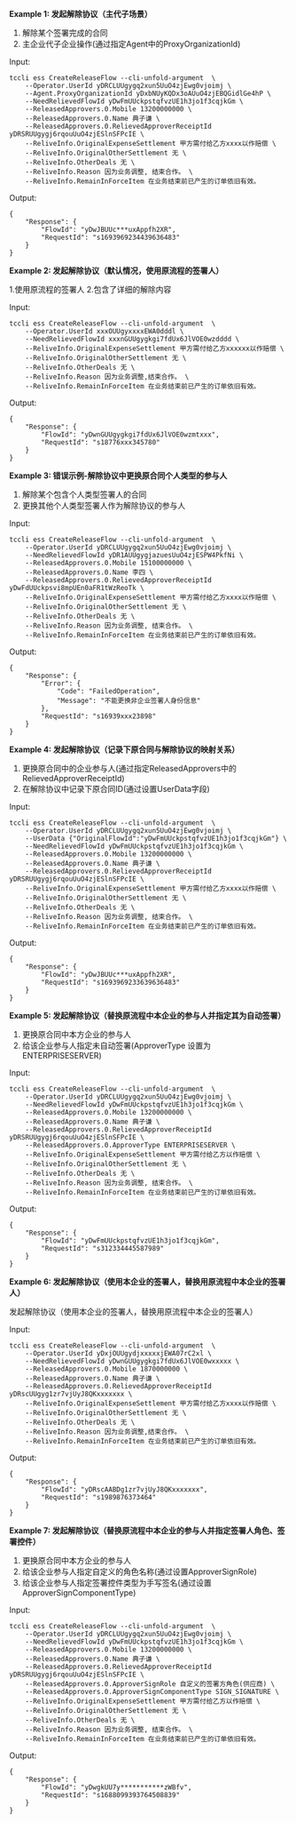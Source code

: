 **Example 1: 发起解除协议（主代子场景）**

1. 解除某个签署完成的合同
2. 主企业代子企业操作(通过指定Agent中的ProxyOrganizationId)

Input: 

```
tccli ess CreateReleaseFlow --cli-unfold-argument  \
    --Operator.UserId yDRCLUUgygq2xun5UuO4zjEwg0vjoimj \
    --Agent.ProxyOrganizationId yDxbNUyKQDx3oAUuO4zjEBQGidlGe4hP \
    --NeedRelievedFlowId yDwFmUUckpstqfvzUE1h3jo1f3cqjkGm \
    --ReleasedApprovers.0.Mobile 13200000000 \
    --ReleasedApprovers.0.Name 典子谦 \
    --ReleasedApprovers.0.RelievedApproverReceiptId yDRSRUUgygj6rqouUuO4zjESlnSFPcIE \
    --ReliveInfo.OriginalExpenseSettlement 甲方需付给乙方xxxx以作赔偿 \
    --ReliveInfo.OriginalOtherSettlement 无 \
    --ReliveInfo.OtherDeals 无 \
    --ReliveInfo.Reason 因为业务调整, 结束合作。 \
    --ReliveInfo.RemainInForceItem 在业务结束前已产生的订单依旧有效。
```

Output: 
```
{
    "Response": {
        "FlowId": "yDwJBUUc***uxAppfh2XR",
        "RequestId": "s1693969234439636483"
    }
}
```

**Example 2: 发起解除协议（默认情况，使用原流程的签署人）**

1.使用原流程的签署人
2.包含了详细的解除内容

Input: 

```
tccli ess CreateReleaseFlow --cli-unfold-argument  \
    --Operator.UserId xxxOUUgyxxxxEWA0dddl \
    --NeedRelievedFlowId xxxnGUUgygkgi7fdUx6JlVOE0wzdddd \
    --ReliveInfo.OriginalExpenseSettlement 甲方需付给乙方xxxxxx以作赔偿 \
    --ReliveInfo.OriginalOtherSettlement 无 \
    --ReliveInfo.OtherDeals 无 \
    --ReliveInfo.Reason 因为业务调整,结束合作。 \
    --ReliveInfo.RemainInForceItem 在业务结束前已产生的订单依旧有效。
```

Output: 
```
{
    "Response": {
        "FlowId": "yDwnGUUgygkgi7fdUx6JlVOE0wzmtxxx",
        "RequestId": "s18776xxx345780"
    }
}
```

**Example 3: 错误示例-解除协议中更换原合同个人类型的参与人**

1. 解除某个包含个人类型签署人的合同
2. 更换其他个人类型签署人作为解除协议的参与人

Input: 

```
tccli ess CreateReleaseFlow --cli-unfold-argument  \
    --Operator.UserId yDRCLUUgygq2xun5UuO4zjEwg0vjoimj \
    --NeedRelievedFlowId yDR1AUUgygjazuesUuO4zjESPW4PkfNi \
    --ReleasedApprovers.0.Mobile 15100000000 \
    --ReleasedApprovers.0.Name 李四 \
    --ReleasedApprovers.0.RelievedApproverReceiptId yDwFdUUckpsvi8mpUEn0aFR1tWzReoTk \
    --ReliveInfo.OriginalExpenseSettlement 甲方需付给乙方xxxx以作赔偿 \
    --ReliveInfo.OriginalOtherSettlement 无 \
    --ReliveInfo.OtherDeals 无 \
    --ReliveInfo.Reason 因为业务调整, 结束合作。 \
    --ReliveInfo.RemainInForceItem 在业务结束前已产生的订单依旧有效。
```

Output: 
```
{
    "Response": {
        "Error": {
            "Code": "FailedOperation",
            "Message": "不能更换非企业签署人身份信息"
        },
        "RequestId": "s16939xxx23898"
    }
}
```

**Example 4: 发起解除协议（记录下原合同与解除协议的映射关系）**

1. 更换原合同中的企业参与人(通过指定ReleasedApprovers中的RelievedApproverReceiptId)
2. 在解除协议中记录下原合同ID(通过设置UserData字段)

Input: 

```
tccli ess CreateReleaseFlow --cli-unfold-argument  \
    --Operator.UserId yDRCLUUgygq2xun5UuO4zjEwg0vjoimj \
    --UserData {"OriginalFlowId":"yDwFmUUckpstqfvzUE1h3jo1f3cqjkGm"} \
    --NeedRelievedFlowId yDwFmUUckpstqfvzUE1h3jo1f3cqjkGm \
    --ReleasedApprovers.0.Mobile 13200000000 \
    --ReleasedApprovers.0.Name 典子谦 \
    --ReleasedApprovers.0.RelievedApproverReceiptId yDRSRUUgygj6rqouUuO4zjESlnSFPcIE \
    --ReliveInfo.OriginalExpenseSettlement 甲方需付给乙方xxxx以作赔偿 \
    --ReliveInfo.OriginalOtherSettlement 无 \
    --ReliveInfo.OtherDeals 无 \
    --ReliveInfo.Reason 因为业务调整, 结束合作。 \
    --ReliveInfo.RemainInForceItem 在业务结束前已产生的订单依旧有效。
```

Output: 
```
{
    "Response": {
        "FlowId": "yDwJBUUc***uxAppfh2XR",
        "RequestId": "s1693969233639636483"
    }
}
```

**Example 5: 发起解除协议（替换原流程中本企业的参与人并指定其为自动签署）**

1. 更换原合同中本方企业的参与人
2. 给该企业参与人指定未自动签署(ApproverType 设置为 ENTERPRISESERVER)

Input: 

```
tccli ess CreateReleaseFlow --cli-unfold-argument  \
    --Operator.UserId yDRCLUUgygq2xun5UuO4zjEwg0vjoimj \
    --NeedRelievedFlowId yDwFmUUckpstqfvzUE1h3jo1f3cqjkGm \
    --ReleasedApprovers.0.Mobile 13200000000 \
    --ReleasedApprovers.0.Name 典子谦 \
    --ReleasedApprovers.0.RelievedApproverReceiptId yDRSRUUgygj6rqouUuO4zjESlnSFPcIE \
    --ReleasedApprovers.0.ApproverType ENTERPRISESERVER \
    --ReliveInfo.OriginalExpenseSettlement 甲方需付给乙方以作赔偿 \
    --ReliveInfo.OriginalOtherSettlement 无 \
    --ReliveInfo.OtherDeals 无 \
    --ReliveInfo.Reason 因为业务调整, 结束合作。 \
    --ReliveInfo.RemainInForceItem 在业务结束前已产生的订单依旧有效。
```

Output: 
```
{
    "Response": {
        "FlowId": "yDwFmUUckpstqfvzUE1h3jo1f3cqjkGm",
        "RequestId": "s312334445587989"
    }
}
```

**Example 6: 发起解除协议（使用本企业的签署人，替换用原流程中本企业的签署人）**

发起解除协议（使用本企业的签署人，替换用原流程中本企业的签署人）


Input: 

```
tccli ess CreateReleaseFlow --cli-unfold-argument  \
    --Operator.UserId yDxjOUUgydjxxxxxjEWA07rC2xl \
    --NeedRelievedFlowId yDwnGUUgygkgi7fdUx6JlVOE0wxxxxx \
    --ReleasedApprovers.0.Mobile 1870000000 \
    --ReleasedApprovers.0.Name 典子谦 \
    --ReleasedApprovers.0.RelievedApproverReceiptId yDRscUUgyg1zr7vjUyJ8QKxxxxxxx \
    --ReliveInfo.OriginalExpenseSettlement 甲方需付给乙方xxxx以作赔偿 \
    --ReliveInfo.OriginalOtherSettlement 无 \
    --ReliveInfo.OtherDeals 无 \
    --ReliveInfo.Reason 因为业务调整,结束合作。 \
    --ReliveInfo.RemainInForceItem 在业务结束前已产生的订单依旧有效。
```

Output: 
```
{
    "Response": {
        "FlowId": "yDRscAABDg1zr7vjUyJ8QKxxxxxxx",
        "RequestId": "s1989876373464"
    }
}
```

**Example 7: 发起解除协议（替换原流程中本企业的参与人并指定签署人角色、签署控件）**

1. 更换原合同中本方企业的参与人
2. 给该企业参与人指定自定义的角色名称(通过设置ApproverSignRole)
3. 给该企业参与人指定签署控件类型为手写签名(通过设置ApproverSignComponentType)

Input: 

```
tccli ess CreateReleaseFlow --cli-unfold-argument  \
    --Operator.UserId yDRCLUUgygq2xun5UuO4zjEwg0vjoimj \
    --NeedRelievedFlowId yDwFmUUckpstqfvzUE1h3jo1f3cqjkGm \
    --ReleasedApprovers.0.Mobile 13200000000 \
    --ReleasedApprovers.0.Name 典子谦 \
    --ReleasedApprovers.0.RelievedApproverReceiptId yDRSRUUgygj6rqouUuO4zjESlnSFPcIE \
    --ReleasedApprovers.0.ApproverSignRole 自定义的签署方角色(供应商) \
    --ReleasedApprovers.0.ApproverSignComponentType SIGN_SIGNATURE \
    --ReliveInfo.OriginalExpenseSettlement 甲方需付给乙方以作赔偿 \
    --ReliveInfo.OriginalOtherSettlement 无 \
    --ReliveInfo.OtherDeals 无 \
    --ReliveInfo.Reason 因为业务调整, 结束合作。 \
    --ReliveInfo.RemainInForceItem 在业务结束前已产生的订单依旧有效。
```

Output: 
```
{
    "Response": {
        "FlowId": "yDwgkUU7y***********zWBfv",
        "RequestId": "s1688099393764508839"
    }
}
```

